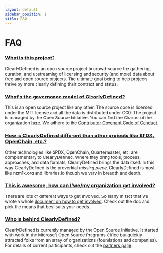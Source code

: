 ```yaml
---
layout: default
sidebar_position: 1
title: FAQ
---
```


# FAQ

### [What is this project?](#what-is-it)

ClearlyDefined is an open source project to crowd-source the gathering, curation, and
upstreaming of licensing and security (and more) data about free and open source
projects. The ultimate goal being to help projects thrive by more clearly defining
their contract and status.

### [What's the governance model of ClearlyDefined?](#governance-model)

This is an open source project like any other. The source code is licensed
under the MIT license and all the data is distributed under CC0. The project is managed
by the Open Source Initiative. You can find the Charter of the organization
[here](/docs/community/charter). We adhere to the [Contributor Covenant Code of Conduct](/docs/community/coc).

### [How is ClearlyDefined different than other projects like SPDX, OpenChain, etc.?](#how-is-this-different)

Other technologies like SPDX, OpenChain, Quartermaster, etc. are
complementary to ClearlyDefined. Where they bring tools, process, approaches,
and data formats, ClearlyDefined brings the data itself. In this way ClearlyDefined is the
proverbial _missing piece_. ClearlyDefined is most like [npm1k.org](https://npm1k.org) and
[libraries.io](https://libraries.io) though we vary in breadth and depth.

### [This is awesome, how can I/we/my organization get involved?](#get-involved)

There are lots of different ways to get involved. So many in fact that we wrote a whole
[document on how to get involved](/docs/get-involved). Check out the doc and pick the means that
best suits your needs.

### [Who is behind ClearlyDefined?](#who)

ClearlyDefined is currently managed by the Open Source Initiative. It started with work
in the Microsoft Open Source Programs Office but quickly attracted folks from an array of
organizations (foundations and companies). For details of current participants, check out the
[partners page](https://clearlydefined.io/about).
